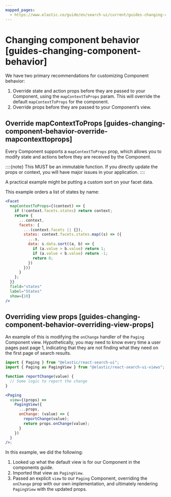 ```yaml
---
mapped_pages:
  - https://www.elastic.co/guide/en/search-ui/current/guides-changing-component-behavior.html
---
```


# Changing component behavior [guides-changing-component-behavior]

We have two primary recommendations for customizing Component behavior:

1. Override state and action props before they are passed to your Component, using the `mapContextToProps` param. This will override the default `mapContextToProps` for the component.
2. Override props before they are passed to your Component’s view.


## Override mapContextToProps [guides-changing-component-behavior-override-mapcontexttoprops]

Every Component supports a `mapContextToProps` prop, which allows you to modify state and actions before they are received by the Component.

::::{note}
This MUST be an immutable function. If you directly update the props or context, you will have major issues in your application.
::::


A practical example might be putting a custom sort on your facet data.

This example orders a list of states by name:

```jsx
<Facet
  mapContextToProps={(context) => {
    if (!context.facets.states) return context;
    return {
      ...context,
      facets: {
        ...(context.facets || {}),
        states: context.facets.states.map((s) => ({
          ...s,
          data: s.data.sort((a, b) => {
            if (a.value > b.value) return 1;
            if (a.value < b.value) return -1;
            return 0;
          })
        }))
      }
    };
  }}
  field="states"
  label="States"
  show={10}
/>
```


## Overriding view props [guides-changing-component-behavior-overriding-view-props]

An example of this is modifying the `onChange` handler of the `Paging` Component view. Hypothetically, you may need to know every time a user pages past page 1, indicating that they are not finding what they need on the first page of search results.

```jsx
import { Paging } from "@elastic/react-search-ui";
import { Paging as PagingView } from "@elastic/react-search-ui-views";

function reportChange(value) {
  // Some logic to report the change
}

<Paging
  view={(props) =>
    PagingView({
      ...props,
      onChange: (value) => {
        reportChange(value);
        return props.onChange(value);
      }
    })
  }
/>;
```

In this example, we did the following:

1. Looked up what the default view is for our Component in the components guide.
2. Imported that view as `PagingView`.
3. Passed an explicit `view` to our `Paging` Component, overriding the `onChange` prop with our own implementation, and ultimately rendering `PagingView` with the updated props.


